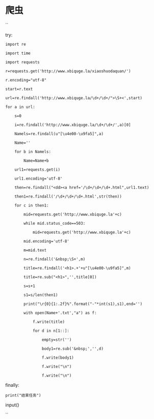 # 爬虫

``  

try:  

    import re    

    import time  

    import requests  

    r=requests.get('http://www.xbiquge.la/xiaoshuodaquan/')  

    r.encoding="utf-8"       

    start=r.text  

    url=re.findall('http://www.xbiquge.la/\d+/\d+/">\S+<',start)    

    for a in url:  
    
        s=0  

        i=re.findall('http://www.xbiquge.la/\d+/\d+/',a)[0]  

        Namels=re.findall(u"[\u4e00-\u9fa5]",a)  

        Name=''  

        for b in Namels:  

            Name=Name+b  

        url1=requests.get(i)  

        url1.encoding='utf-8'  

        then=re.findall("<dd><a href='/\d+/\d+/\d+.html",url1.text)  

        then1=re.findall('/\d+/\d+/\d+.html',str(then))  

        for c in then1:  

            mid=requests.get('http://www.xbiquge.la'+c)  

            while mid.status_code==503:  

                mid=requests.get('http://www.xbiquge.la'+c)  

            mid.encoding='utf-8'  

            m=mid.text  

            n=re.findall('&nbsp;\S+',m)  

            title=re.findall('<h1>.+'+u"[\u4e00-\u9fa5]",m)  

            title=re.sub("<h1>",'',title[0])  
            
            s=s+1  

            s1=s/len(then1)  

            print("\r{0}{1:.2f}%".format("-"*int(s1),s1),end='')  

            with open(Name+'.txt',"a") as f:  

                f.write(title)  

                for d in n[1::]:  

                    empty=str('')  

                    body1=re.sub('&nbsp;','',d)  

                    f.write(body1)  

                    f.write("\n")  

                    f.write("\n")    

finally:   

    print("结束任务")  
    
input()  

``




